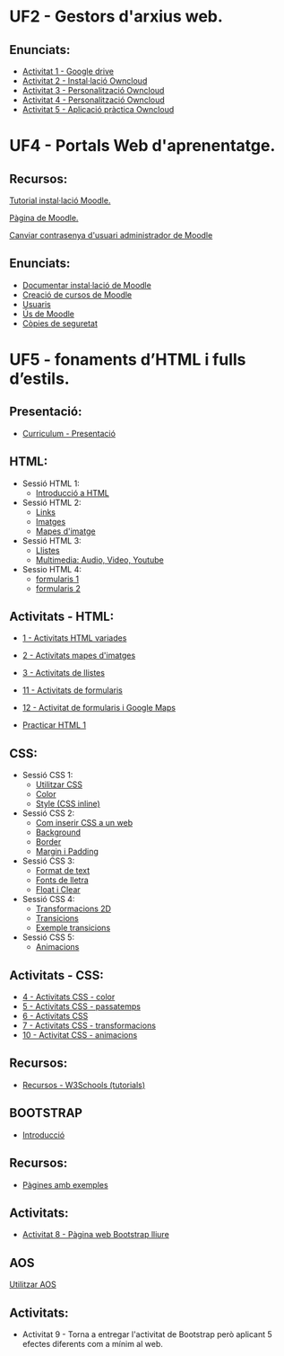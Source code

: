 # UF2 - Gestors d'arxius web.

## Enunciats:

- [Activitat 1 - Google drive](Activitat1.md)
- [Activitat 2 - Instal·lació Owncloud](Activitat2.md)
- [Activitat 3 - Personalització Owncloud](Activitat3.md)
- [Activitat 4 - Personalització Owncloud](Activitat4.md)
- [Activitat 5 - Aplicació pràctica Owncloud](Activitat5.md)

# UF4 - Portals Web d'aprenentatge.

## Recursos:

[Tutorial instal·lació Moodle.](https://dungeonofbits.com/instalar-y-configurar-moodle-en-linux-parte-1.html)

[Pàgina de Moodle.](https://moodle.org)

[Canviar contrasenya d'usuari administrador de Moodle](canviContrasenyaMoodle.md)

## Enunciats:

- [Documentar instal·lació de Moodle](moodle1.md)
- [Creació de cursos de Moodle](moodle2.md)
- [Usuaris](usuaris.md)
- [Ús de Moodle](moodle.md)
- [Còpies de seguretat](moodle3.md)

# UF5 - fonaments d’HTML i fulls d’estils.

## Presentació:

- [Curriculum - Presentació](uf5.md)

## HTML:

- Sessió HTML 1:
  - [Introducció a HTML](introuf5.md)
- Sessió HTML 2:
  - [Links](links.md)
  - [Imatges](imatges.md)
  - [Mapes d'imatge](mapa.md)
- Sessió HTML 3:
  - [Llistes](llistes.md)
  - [Multimedia: Audio, Video, Youtube](multimedia.md)
- Sessio HTML 4:
  - [formularis 1](formularis1.md)
  - [formularis 2](formularis2.md)

## Activitats - HTML:

- [1 - Activitats HTML variades](activitats1.md)
- [2 - Activitats mapes d'imatges](activitatsMapesImatges.md)
- [3 - Activitats de llistes](activitats2.md)
- [11 - Activitats de formularis](activitatsFormularis.md)
- [12 - Activitat de formularis i Google Maps](activitatsFormularis2.md)

- [Practicar HTML 1](practicar1.md)

## CSS:

- Sessió CSS 1:
  - [Utilitzar CSS](css1.md)
  - [Color](color.md)
  - [Style (CSS inline)](style.md)
- Sessió CSS 2:
  - [Com inserir CSS a un web](comInsertarCSS.md)
  - [Background](backgroundCSS.md)
  - [Border](borderCSS.md)
  - [Margin i Padding](marginPaddingCSS.md)
- Sessió CSS 3:
  - [Format de text](formatText.md)
  - [Fonts de lletra](fonts.md)
  - [Float i Clear](floatClear.md)
- Sessió CSS 4:
  - [Transformacions 2D](https://www.w3schools.com/css/css3_2dtransforms.asp)
  - [Transicions](https://www.w3schools.com/css/css3_transitions.asp)
  - [Exemple transicions](transicio.md)
- Sessió CSS 5:
  - [Animacions](animacions.md)

## Activitats - CSS:

- [4 - Activitats CSS - color](activitatsCSS1.md)
- [5 - Activitats CSS - passatemps](activitatsCSS2.md)
- [6 - Activitats CSS](activitatsCSS3.md)
- [7 - Activitats CSS - transformacions](activitatsCSS4.md)
- [10 - Activitat CSS - animacions](ActivitatAnimacions.md)

## Recursos:

- [Recursos - W3Schools (tutorials)](https://www.w3schools.com/)

## BOOTSTRAP

- [Introducció](bootstrap1.md)

## Recursos:

- [Pàgines amb exemples](bootstrap2.md)

## Activitats:

- [Activitat 8 - Pàgina web Bootstrap lliure](https://github.com/XaSaFa/MP08/blob/main/exerciciBootstrap1.md)

## AOS

[Utilitzar AOS](aos.md)

## Activitats:

- Activitat 9 - Torna a entregar l'activitat de Bootstrap però aplicant 5 efectes diferents com a mínim al web.
